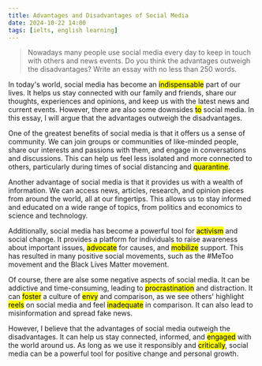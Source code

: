 ```yaml
---
title: Advantages and Disadvantages of Social Media
date: 2024-10-22 14:00
tags: [ielts, english learning]
---
```


>
> Nowadays many people use social media every day to keep in touch with others and news events. Do you think the advantages outweigh the disadvantages? Write an essay with no less than 250 words.

In today's world, social media has become an <mark>indispensable</mark> part of our lives. It helps us stay connected with our family and friends, share our thoughts, experiences and opinions, and keep us with the latest news and current events. However, there are also some downsides <mark>to</mark> social media. In this essay, I will argue that the advantages outweigh the disadvantages.

One of the greatest benefits of social media is that it offers us a sense of community. We can join groups or communities of like-minded people, share our interests and passions with them, and engage in conversations and discussions. This can help us feel less isolated and more connected to others, particularly during times of social distancing and <mark>quarantine</mark>.

Another advantage of social media is that it provides us with a wealth of information. We can access news, articles, research, and opinion pieces from around the world, all at our fingertips. This allows us to stay informed and educated on a wide range of topics, from politics and economics to science and technology.

Additionally, social media has become a powerful tool for <mark>activism</mark> and social change. It provides a platform for individuals to raise awareness about important issues, <mark>advocate</mark> for causes, and <mark>mobilize</mark> support. This has resulted in many positive social movements, such as the #MeToo movement and the Black Lives Matter movement.

Of course, there are alse some negative aspects of social media. It can be addictive and time-consuming, leading to <mark>procrastination</mark> and distraction. It can <mark>foster</mark> a culture of <mark>envy</mark> and comparison, as we see others' highlight <mark>reels</mark> on social media and feel <mark>inadequate</mark> in comparison. It can also lead to misinformation and spread fake news.

However, I believe that the advantages of social media outweigh the disadvantages. It can help us stay connected, informed, and <mark>engaged</mark> with the world around us. As long as we use it responsibly and <mark>critically</mark>, social media can be a powerful tool for positive change and personal growth.